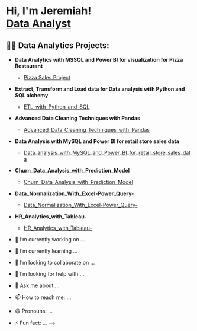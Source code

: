 <h1>Hi, I'm Jeremiah! <br/><a href="https://github.com/Jeremiahokorie619(https://github.com/Jeremiahokorie619/Jeremiahokorie619/tree/main)">Data Analyst</a> 
<h2>👨‍💻 Data Analytics Projects:</h2>

- <b>Data Analytics with MSSQL and Power BI for visualization for Pizza Restaurant</b>
  - [Pizza Sales Project](https://github.com/Jeremiahokorie619/Pizza-Sales-Project)
- <b>Extract, Transform and Load data for Data analysis with Python and SQL alchemy</b>
  - [ETL_with_Python_and_SQL](https://github.com/Jeremiahokorie619/ETL_with_Python_and_SQL/blob/main/README.md)
- <b>Advanced Data Cleaning Techniques with Pandas</b>
  - [Advanced_Data_Cleaning_Techniques_with_Pandas](https://github.com/Jeremiahokorie619/Advanced_Data_Cleaning_Techniques_with_Pandas)
- <b>Data Analysis with MySQL and Power BI for retail store sales data</b>
  - [Data_analysis_with_MySQL_and_Power_BI_for_retail_store_sales_data](https://github.com/Jeremiahokorie619/Data_analysis_with_MySQL_and_Power_BI_for_retail_store_sales_data)
- <b>Churn_Data_Analysis_with_Prediction_Model</b>
  - [Churn_Data_Analysis_with_Prediction_Model](https://github.com/Jeremiahokorie619/Churn_Data_Analysis_with_Prediction_Model)
- <b>Data_Normalization_With_Excel-Power_Query-</b>
  - [Data_Normalization_With_Excel-Power_Query-](https://github.com/Jeremiahokorie619/Data_Normalization_With_Excel-Power_Query-)
- <b>HR_Analytics_with_Tableau-</b>
  - [HR_Analytics_with_Tableau-](https://github.com/Jeremiahokorie619/HR_Analytics_with_Tableau)

- 🔭 I’m currently working on ...
- 🌱 I’m currently learning ...
- 👯 I’m looking to collaborate on ...
- 🤔 I’m looking for help with ...
- 💬 Ask me about ...
- 📫 How to reach me: ...
- 😄 Pronouns: ...
- ⚡ Fun fact: ...
-->
